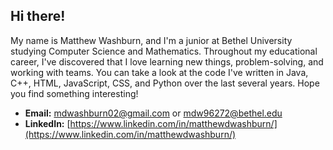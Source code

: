 ## Hi there!
My name is Matthew Washburn, and I'm a junior at Bethel University studying Computer Science and Mathematics. Throughout my educational career, I've discovered that I love learning new things, problem-solving, and working with teams. You can take a look at the code I've written in Java, C++, HTML, JavaScript, CSS, and Python over the last several years. Hope you find something interesting!

- **Email:** [mdwashburn02@gmail.com](mailto:mdwashburn02@gmail.com) or [mdw96272@bethel.edu](mailto:mdw96272@bethel.edu)
- **LinkedIn:** [https://www.linkedin.com/in/matthewdwashburn/](https://www.linkedin.com/in/matthewdwashburn/)
